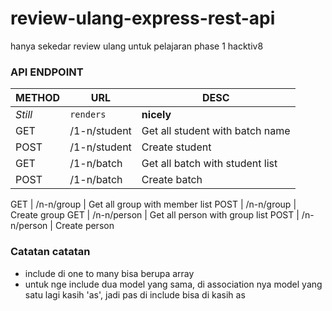 # review-ulang-express-rest-api
hanya sekedar review ulang untuk pelajaran phase 1 hacktiv8

### API ENDPOINT
METHOD | URL | DESC
--- | --- | ---
*Still* | `renders` | **nicely**
GET | /1-n/student | Get all student with batch name
POST | /1-n/student | Create student
GET | /1-n/batch | Get all batch with student list
POST | /1-n/batch | Create batch

GET | /n-n/group | Get all group with member list
POST | /n-n/group | Create group
GET | /n-n/person | Get all person with group list
POST | /n-n/person | Create person


### Catatan catatan
* include di one to many bisa berupa array
* untuk nge include dua model yang sama, di association nya model yang satu lagi kasih 'as', jadi pas di include bisa di kasih as
